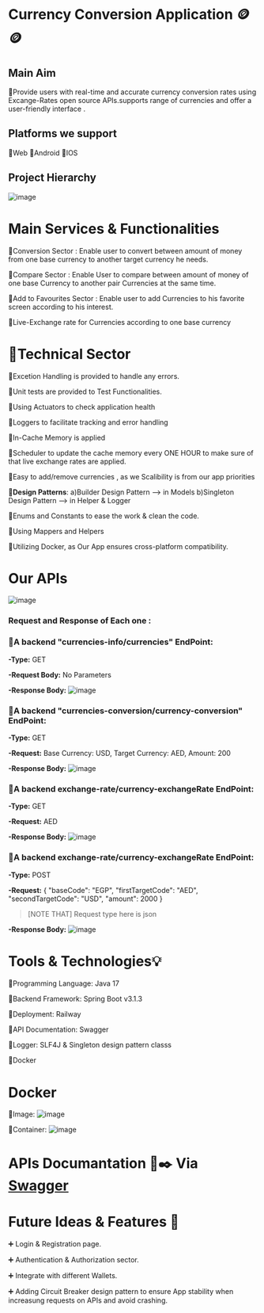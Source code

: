 # **Currency Conversion Application** 🪙🪙

## **Main Aim** 
  🔸Provide users with real-time and accurate currency
conversion rates using Excange-Rates open source APIs.supports range of currencies and offer a
user-friendly interface .

## **Platforms we support**
  🔸Web
  🔸Android
  🔸IOS

## **Project Hierarchy**

 ![image](https://github.com/mahmoudmatar01/BM_Graduation_Project/assets/116927809/49dbc554-3164-47a5-be74-d521d792661a)


# **Main Services & Functionalities**
   🔹Conversion Sector : Enable user to convert between amount of money from one base currency to another target currency he needs.
   
   🔹Compare Sector : Enable User to compare between amount of money of one base Currency to another pair Currencies at the same time.
   
   🔹Add to Favourites Sector : Enable user to add Currencies to his favorite screen according to his interest.
   
   🔹Live-Exchange rate for Currencies according to one base currency 


# **📌Technical Sector**
   🔹Excetion Handling is provided to handle any errors.
   
   🔹Unit tests are provided to Test Functionalities.

   🔹Using Actuators to check application health

   🔹Loggers to facilitate tracking and error handling 

   🔹In-Cache Memory is applied 

   🔹Scheduler to update the cache memory every ONE HOUR to make sure of that live exchange rates are applied.

   🔹Easy to add/remove currencies , as we Scalibility is from our app priorities

   🔹**Design Patterns**: a)Builder Design Pattern    --> in Models
                          b)Singleton Design Pattern  --> in Helper & Logger

   🔹Enums and Constants to ease the work & clean the code.

   🔹Using Mappers and Helpers 

   🔹Utilizing Docker, as Our App ensures cross-platform compatibility.





# **Our APIs**

![image](https://github.com/mahmoudmatar01/BM_Graduation_Project/assets/116927809/dcfe8f79-9c9e-4033-bf0e-8b88e026e841)

### Request and Response of Each one :

 ### 🔸A backend "currencies-info/currencies" EndPoint:  

   **-Type:** GET
   
   **-Request Body:** No Parameters

   **-Response Body:**
        ![image](https://github.com/mahmoudmatar01/BM_Graduation_Project/assets/116927809/14cef460-a985-4662-8fd3-8cbb00d7bc3c)



  ### 🔸A backend "currencies-conversion/currency-conversion" EndPoint:
  
   **-Type:** GET
   
   **-Request:** Base Currency: USD,
                Target Currency: AED,
                Amount: 200
                
  **-Response Body:**
        ![image](https://github.com/mahmoudmatar01/BM_Graduation_Project/assets/116927809/f35bb384-b8f9-4354-8d05-e98dee9336ae)




  ### 🔸A backend exchange-rate/currency-exchangeRate EndPoint:

  **-Type:** GET
  
  **-Request:** AED
  
  **-Response Body:**
       ![image](https://github.com/mahmoudmatar01/BM_Graduation_Project/assets/116927809/4f56d251-5511-40eb-a086-0d21510214eb)

 
  ### 🔸A backend exchange-rate/currency-exchangeRate EndPoint:
  
   **-Type:** POST
  
   **-Request:** {
                 "baseCode": "EGP",
                 "firstTargetCode": "AED",
                 "secondTargetCode": "USD",
                 "amount": 2000
               } 

   > [NOTE THAT]
   > Request type here is json         
       



   **-Response Body:** 
      ![image](https://github.com/mahmoudmatar01/BM_Graduation_Project/assets/116927809/12511921-ec8b-457c-a2bb-08f9c2b4716c)



# **Tools & Technologies💡**
  
  🔸Programming Language: Java 17
  
  🔸Backend Framework: Spring Boot v3.1.3
  
  🔸Deployment: Railway
  
  🔸API Documentation: Swagger 
  
  🔸Logger: SLF4J & Singleton design pattern classs
  
  🔸Docker
  
# **Docker**

   🔹Image:
       ![image](https://github.com/mahmoudmatar01/BM_Graduation_Project/assets/116927809/a259e728-858a-4487-80de-4ec2fb814b2d)


   🔹Container:
       ![image](https://github.com/mahmoudmatar01/BM_Graduation_Project/assets/116927809/b1bafae9-208e-4e84-ad68-849f7ec00dfa)



 # **APIs Documantation 📄✒️ Via [Swagger](http://localhost:5902/swagger-ui/index.html)**

 # **Future Ideas & Features 💭**
 
   ➕ Login & Registration page.
   
   ➕ Authentication & Authorization sector.

   ➕ Integrate with different Wallets.

   ➕ Adding Circuit Breaker design pattern to ensure App stability when increasung requests on APIs and avoid crashing.





